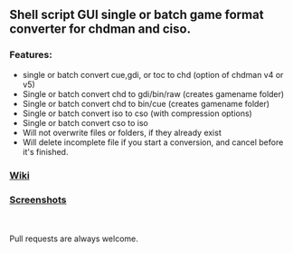 ## Shell script GUI single or batch game format converter for chdman and ciso.
### Features:
* single or batch convert cue,gdi, or toc to chd (option of chdman v4 or v5)
* Single or batch convert chd to gdi/bin/raw (creates gamename folder)
* Single or batch convert chd to bin/cue (creates gamename folder)
* Single or batch convert iso to cso (with compression options)
* Single or batch convert cso to iso
* Will not overwrite files or folders, if they already exist
* Will delete incomplete file if you start a conversion, and cancel before it's finished.

### [Wiki](https://github.com/Justme488/game-converter/wiki)

### [Screenshots](https://github.com/Justme488/game-converter/wiki/Screenshots)
</br>
</br>
Pull requests are always welcome.
